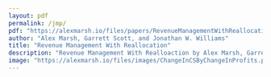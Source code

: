 ```yaml
---
layout: pdf
permalink: /jmp/
pdf: "https://alexmarsh.io/files/papers/RevenueManagementWithReallocation.pdf"
author: "Alex Marsh, Garrett Scott, and Jonathan W. Williams"
title: "Revenue Management With Reallocation"
description: "Revenue Management With Realloaction by Alex Marsh, Garrett Scott, and Jonathan Williams"
image: "https://alexmarsh.io/files/images/ChangeInCSByChangeInProfits.png"
---
```

